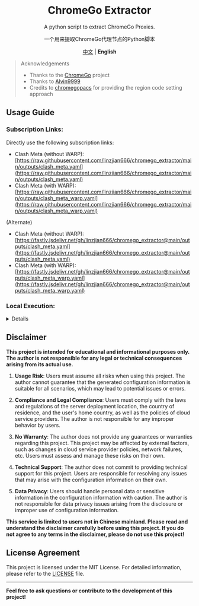 <div align="center">

# ChromeGo Extractor

A python script to extract ChromeGo Proxies. 

一个用来提取ChromeGo代理节点的Python脚本

[中文](README.md) | **English**

</div>

> Acknowledgements
> - Thanks to the [ChromeGo](https://github.com/bannedbook/fanqiang) project
> - Thanks to [Alvin9999](https://github.com/Alvin9999/)
> - Credits to [chromegopacs](https://github.com/markbang/chromegopacs) for providing the region code setting approach

## Usage Guide
### Subscription Links:
Directly use the following subscription links:
- Clash Meta (without WARP): 
  [https://raw.githubusercontent.com/linzjian666/chromego_extractor/main/outputs/clash_meta.yaml](https://raw.githubusercontent.com/linzjian666/chromego_extractor/main/outputs/clash_meta.yaml)
- Clash Meta (with WARP): 
  [https://raw.githubusercontent.com/linzjian666/chromego_extractor/main/outputs/clash_meta_warp.yaml](https://raw.githubusercontent.com/linzjian666/chromego_extractor/main/outputs/clash_meta_warp.yaml)

(Alternate)
- Clash Meta (without WARP): 
  [https://fastly.jsdelivr.net/gh/linzjian666/chromego_extractor@main/outputs/clash_meta.yaml](https://fastly.jsdelivr.net/gh/linzjian666/chromego_extractor@main/outputs/clash_meta.yaml)
- Clash Meta (with WARP): 
  [https://fastly.jsdelivr.net/gh/linzjian666/chromego_extractor@main/outputs/clash_meta_warp.yaml](https://fastly.jsdelivr.net/gh/linzjian666/chromego_extractor@main/outputs/clash_meta_warp.yaml)

### Local Execution:
<details>

#### 1. System Requirements
Make sure your environment meets the following requirements:
- Python 3.x
- Install the necessary dependencies: `pip install requests`

#### 2. Download the Script
Clone this project to your local machine:
```bash
git clone https://github.com/linzjian666/chromego-extractor.git
```

#### 3. Run the Script
1. Navigate to the project directory:
```bash
cd chromego-extractor
```
2. Execute the script:
```bash
python main.py
```

#### 4. Obtain Proxy Information
The script will extract ChromeGo proxy node information and save it to the `outputs` directory.

#### 5. Additional Information
As needed, you can modify certain configurations in the script, such as the file save path.

</details>

## Disclaimer

**This project is intended for educational and informational purposes only. The author is not responsible for any legal or technical consequences arising from its actual use.**

1. **Usage Risk**: Users must assume all risks when using this project. The author cannot guarantee that the generated configuration information is suitable for all scenarios, which may lead to potential issues or errors.

2. **Compliance and Legal Compliance**: Users must comply with the laws and regulations of the server deployment location, the country of residence, and the user's home country, as well as the policies of cloud service providers. The author is not responsible for any improper behavior by users.

3. **No Warranty**: The author does not provide any guarantees or warranties regarding this project. This project may be affected by external factors, such as changes in cloud service provider policies, network failures, etc. Users must assess and manage these risks on their own.

4. **Technical Support**: The author does not commit to providing technical support for this project. Users are responsible for resolving any issues that may arise with the configuration information on their own.

5. **Data Privacy**: Users should handle personal data or sensitive information in the configuration information with caution. The author is not responsible for data privacy issues arising from the disclosure or improper use of configuration information.

**This service is limited to users not in Chinese mainland. Please read and understand the disclaimer carefully before using this project. If you do not agree to any terms in the disclaimer, please do not use this project!**

## License Agreement

This project is licensed under the MIT License. For detailed information, please refer to the [LICENSE](LICENSE) file.

---
**Feel free to ask questions or contribute to the development of this project!**

<!--
## Statistics
![Star History Chart](https://api.star-history.com/svg?repos=linzjian666/chromego_extractor&type=Date)
-->
